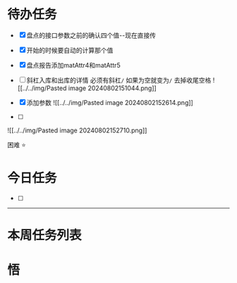 # 待办任务
- [x] 盘点的接口参数之前的确认四个值--现在直接传
- [x] 开始的时候要自动的计算那个值
- [x] 盘点报告添加matAttr4和matAttr5
- [ ] 斜杠入库和出库的详情  必须有斜杠`/`  如果为空就变为`/`  去掉收尾空格
![[../../img/Pasted image 20240802151044.png]]


- [x] 添加参数
![[../../img/Pasted image 20240802152614.png]]

- [ ] 
![[../../img/Pasted image 20240802152710.png]]


困难
⭐

# 今日任务
- [ ] 




------
# 本周任务列表



# 悟